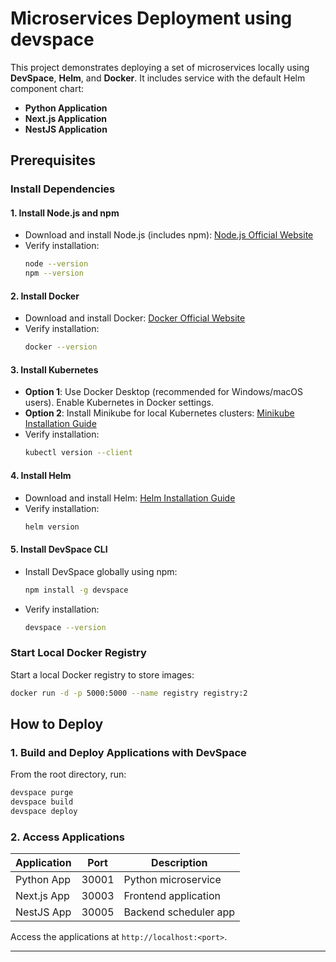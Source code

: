 # Microservices Deployment using devspace

This project demonstrates deploying a set of microservices locally using **DevSpace**, **Helm**, and **Docker**. It includes service with the default Helm component chart:

- **Python Application**
- **Next.js Application**
- **NestJS Application**

## Prerequisites

### Install Dependencies

#### 1. Install Node.js and npm

- Download and install Node.js (includes npm): [Node.js Official Website](https://nodejs.org/)
- Verify installation:
  ```bash
  node --version
  npm --version
  ```

#### 2. Install Docker

- Download and install Docker: [Docker Official Website](https://www.docker.com/get-started)
- Verify installation:
  ```bash
  docker --version
  ```

#### 3. Install Kubernetes

- **Option 1**: Use Docker Desktop (recommended for Windows/macOS users). Enable Kubernetes in Docker settings.
- **Option 2**: Install Minikube for local Kubernetes clusters: [Minikube Installation Guide](https://minikube.sigs.k8s.io/docs/start/)
- Verify installation:
  ```bash
  kubectl version --client
  ```

#### 4. Install Helm

- Download and install Helm: [Helm Installation Guide](https://helm.sh/docs/intro/install/)
- Verify installation:
  ```bash
  helm version
  ```

#### 5. Install DevSpace CLI

- Install DevSpace globally using npm:
  ```bash
  npm install -g devspace
  ```
- Verify installation:
  ```bash
  devspace --version
  ```

### Start Local Docker Registry

Start a local Docker registry to store images:

```bash
docker run -d -p 5000:5000 --name registry registry:2
```

## How to Deploy

### 1. Build and Deploy Applications with DevSpace

From the root directory, run:

```bash
devspace purge
devspace build
devspace deploy
```

### 2. Access Applications

| Application | Port  | Description           |
| ----------- | ----- | --------------------- |
| Python App  | 30001 | Python microservice   |
| Next.js App | 30003 | Frontend application  |
| NestJS App  | 30005 | Backend scheduler app |

Access the applications at `http://localhost:<port>`.

---
